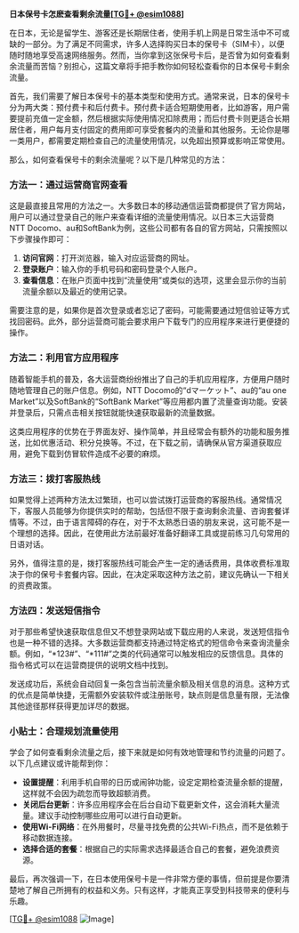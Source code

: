 **日本保号卡怎麽查看剩余流量[[TG💪+ @esim1088](https://t.me/s/esim1088)]**

在日本，无论是留学生、游客还是长期居住者，使用手机上网是日常生活中不可或缺的一部分。为了满足不同需求，许多人选择购买日本的保号卡（SIM卡），以便随时随地享受高速网络服务。然而，当你拿到这张保号卡后，是否曾为如何查看剩余流量而苦恼？别担心，这篇文章将手把手教你如何轻松查看你的日本保号卡剩余流量。

首先，我们需要了解日本保号卡的基本类型和使用方式。通常来说，日本的保号卡分为两大类：预付费卡和后付费卡。预付费卡适合短期使用者，比如游客，用户需要提前充值一定金额，然后根据实际使用情况扣除费用；而后付费卡则更适合长期居住者，用户每月支付固定的费用即可享受套餐内的流量和其他服务。无论你是哪一类用户，都需要定期检查自己的流量使用情况，以免超出预算或影响正常使用。

那么，如何查看保号卡的剩余流量呢？以下是几种常见的方法：

### 方法一：通过运营商官网查看

这是最直接且常用的方法之一。大多数日本的移动通信运营商都提供了官方网站，用户可以通过登录自己的账户来查看详细的流量使用情况。以日本三大运营商NTT Docomo、au和SoftBank为例，这些公司都有各自的官方网站，只需按照以下步骤操作即可：

1. **访问官网**：打开浏览器，输入对应运营商的网址。
2. **登录账户**：输入你的手机号码和密码登录个人账户。
3. **查看信息**：在账户页面中找到“流量使用”或类似的选项，这里会显示你的当前流量余额以及最近的使用记录。

需要注意的是，如果你是首次登录或者忘记了密码，可能需要通过短信验证等方式找回密码。此外，部分运营商可能会要求用户下载专门的应用程序来进行更便捷的操作。

### 方法二：利用官方应用程序

随着智能手机的普及，各大运营商纷纷推出了自己的手机应用程序，方便用户随时随地管理自己的账户信息。例如，NTT Docomo的“dマーケット”、au的“au one Market”以及SoftBank的“SoftBank Market”等应用都内置了流量查询功能。安装并登录后，只需点击相关按钮就能快速获取最新的流量数据。

这类应用程序的优势在于界面友好、操作简单，并且经常会有额外的功能和服务推送，比如优惠活动、积分兑换等。不过，在下载之前，请确保从官方渠道获取应用，避免下载到仿冒软件造成不必要的麻烦。

### 方法三：拨打客服热线

如果觉得上述两种方法太过繁琐，也可以尝试拨打运营商的客服热线。通常情况下，客服人员能够为你提供实时的帮助，包括但不限于查询剩余流量、咨询套餐详情等。不过，由于语言障碍的存在，对于不太熟悉日语的朋友来说，这可能不是一个理想的选择。因此，在使用此方法前最好准备好翻译工具或提前练习几句常用的日语对话。

另外，值得注意的是，拨打客服热线可能会产生一定的通话费用，具体收费标准取决于你的保号卡套餐内容。因此，在决定采取这种方法之前，建议先确认一下相关的资费政策。

### 方法四：发送短信指令

对于那些希望快速获取信息但又不想登录网站或下载应用的人来说，发送短信指令也是一种不错的选择。大多数运营商都支持通过特定格式的短信命令来查询流量余额。例如，“*123#”、“*111#”之类的代码通常可以触发相应的反馈信息。具体的指令格式可以在运营商提供的说明文档中找到。

发送成功后，系统会自动回复一条包含当前流量余额及相关信息的消息。这种方式的优点是简单快捷，无需额外安装软件或注册账号，缺点则是信息量有限，无法像其他途径那样获得更加详尽的数据。

### 小贴士：合理规划流量使用

学会了如何查看剩余流量之后，接下来就是如何有效地管理和节约流量的问题了。以下几点建议或许能帮到你：

- **设置提醒**：利用手机自带的日历或闹钟功能，设定定期检查流量余额的提醒，这样就不会因为疏忽而导致超额消费。
- **关闭后台更新**：许多应用程序会在后台自动下载更新文件，这会消耗大量流量。建议手动控制哪些应用可以进行自动更新。
- **使用Wi-Fi网络**：在外用餐时，尽量寻找免费的公共Wi-Fi热点，而不是依赖于移动数据连接。
- **选择合适的套餐**：根据自己的实际需求选择最适合自己的套餐，避免浪费资源。

最后，再次强调一下，在日本使用保号卡是一件非常方便的事情，但前提是你要清楚地了解自己所拥有的权益和义务。只有这样，才能真正享受到科技带来的便利与乐趣。

[[TG💪+ @esim1088](https://t.me/s/esim1088) ![Image](https://i.postimg.cc/4NQfJmqS/Snipaste-2025-05-13-00-14-12.png)]